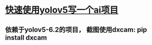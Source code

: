 # [快速使用yolov5写一个ai项目](https://www.bilibili.com/video/BV1Da4y1G7B2/)
## 依赖于yolov5-6.2的项目， 截图使用dxcam: pip install dxcam
